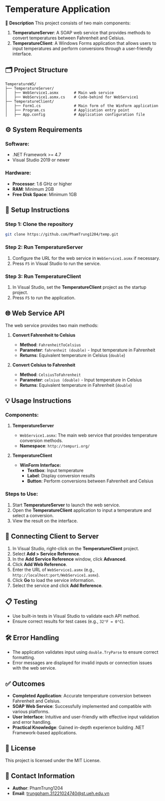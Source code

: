 # Temperature Application

🌟 **Description**
This project consists of two main components:

1. **TemperatureServer**: A SOAP web service that provides methods to convert temperatures between Fahrenheit and Celsius.
2. **TemperatureClient**: A Windows Forms application that allows users to input temperatures and perform conversions through a user-friendly interface.

## 🗂️ **Project Structure**

```
TemperatureWS/
├── TemperatureServer/
│   ├── WebService1.asmx       # Main web service
│   ├── WebService1.asmx.cs    # Code-behind for WebService1
├── TemperatureClient/
│   ├── Form1.cs               # Main form of the WinForm application
│   ├── Program.cs             # Application entry point
│   ├── App.config             # Application configuration file
```

## ⚙️ **System Requirements**

### **Software:**
- .NET Framework >= 4.7
- Visual Studio 2019 or newer

### **Hardware:**
- **Processor**: 1.6 GHz or higher
- **RAM**: Minimum 2GB
- **Free Disk Space**: Minimum 1GB

## 🚀 **Setup Instructions**

### Step 1: Clone the repository
```bash
git clone https://github.com/PhamTrung1204/temp.git
```

### Step 2: Run TemperatureServer
1. Configure the URL for the web service in `WebService1.asmx` if necessary.
2. Press `F5` in Visual Studio to run the service.

### Step 3: Run TemperatureClient
1. In Visual Studio, set the **TemperatureClient** project as the startup project.
2. Press `F5` to run the application.

## 🌐 **Web Service API**
The web service provides two main methods:

1. **Convert Fahrenheit to Celsius**
   - **Method**: `FahrenheitToCelsius`
   - **Parameter**: `fahrenheit (double)` - Input temperature in Fahrenheit
   - **Returns**: Equivalent temperature in Celsius (`double`)

2. **Convert Celsius to Fahrenheit**
   - **Method**: `CelsiusToFahrenheit`
   - **Parameter**: `celsius (double)` - Input temperature in Celsius
   - **Returns**: Equivalent temperature in Fahrenheit (`double`)

## 💡 **Usage Instructions**

### **Components:**

1. **TemperatureServer**
   - `WebService1.asmx`: The main web service that provides temperature conversion methods.
   - **Namespace**: `http://tempuri.org/`

2. **TemperatureClient**
   - **WinForm Interface:**
     - **Textbox**: Input temperature
     - **Label**: Display conversion results
     - **Button**: Perform conversions between Fahrenheit and Celsius

### **Steps to Use:**
1. Start **TemperatureServer** to launch the web service.
2. Open the **TemperatureClient** application to input a temperature and select a conversion.
3. View the result on the interface.

## 🔧 **Connecting Client to Server**
1. In Visual Studio, right-click on the **TemperatureClient** project.
2. Select **Add > Service Reference**.
3. In the **Add Service Reference** window, click **Advanced**.
4. Click **Add Web Reference**.
5. Enter the URL of `WebService1.asmx` (e.g., `http://localhost:port/WebService1.asmx`).
6. Click **Go** to load the service information.
7. Select the service and click **Add Reference**.

## 📋 **Testing**
- Use built-in tests in Visual Studio to validate each API method.
- Ensure correct results for test cases (e.g., `32°F = 0°C`).

## 🛠️ **Error Handling**
- The application validates input using `double.TryParse` to ensure correct formatting.
- Error messages are displayed for invalid inputs or connection issues with the web service.

## ✅ **Outcomes**
- **Completed Application**: Accurate temperature conversion between Fahrenheit and Celsius.
- **SOAP Web Service**: Successfully implemented and compatible with various platforms.
- **User Interface**: Intuitive and user-friendly with effective input validation and error handling.
- **Practical Knowledge**: Gained in-depth experience building .NET Framework-based applications.

## 📜 **License**
This project is licensed under the MIT License.

## 📧 **Contact Information**
- **Author**: PhamTrung1204
- **Email**: trungpham.31221024740@st.ueh.edu.vn
